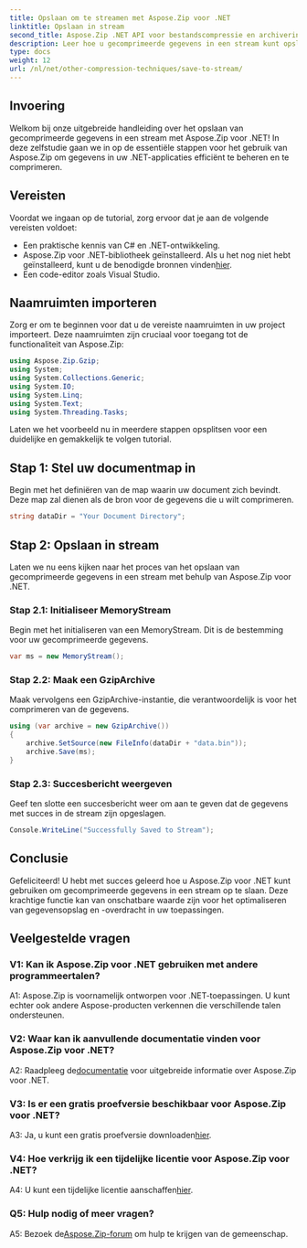 ```yaml
---
title: Opslaan om te streamen met Aspose.Zip voor .NET
linktitle: Opslaan in stream
second_title: Aspose.Zip .NET API voor bestandscompressie en archivering
description: Leer hoe u gecomprimeerde gegevens in een stream kunt opslaan met Aspose.Zip voor .NET. Verbeter uw .NET-ontwikkelvaardigheden met deze stapsgewijze handleiding.
type: docs
weight: 12
url: /nl/net/other-compression-techniques/save-to-stream/
---
```

## Invoering

Welkom bij onze uitgebreide handleiding over het opslaan van gecomprimeerde gegevens in een stream met Aspose.Zip voor .NET! In deze zelfstudie gaan we in op de essentiële stappen voor het gebruik van Aspose.Zip om gegevens in uw .NET-applicaties efficiënt te beheren en te comprimeren.

## Vereisten

Voordat we ingaan op de tutorial, zorg ervoor dat je aan de volgende vereisten voldoet:

- Een praktische kennis van C# en .NET-ontwikkeling.
-  Aspose.Zip voor .NET-bibliotheek geïnstalleerd. Als u het nog niet hebt geïnstalleerd, kunt u de benodigde bronnen vinden[hier](https://releases.aspose.com/zip/net/).
- Een code-editor zoals Visual Studio.

## Naamruimten importeren

Zorg er om te beginnen voor dat u de vereiste naamruimten in uw project importeert. Deze naamruimten zijn cruciaal voor toegang tot de functionaliteit van Aspose.Zip:

```csharp
using Aspose.Zip.Gzip;
using System;
using System.Collections.Generic;
using System.IO;
using System.Linq;
using System.Text;
using System.Threading.Tasks;
```

Laten we het voorbeeld nu in meerdere stappen opsplitsen voor een duidelijke en gemakkelijk te volgen tutorial.

## Stap 1: Stel uw documentmap in

Begin met het definiëren van de map waarin uw document zich bevindt. Deze map zal dienen als de bron voor de gegevens die u wilt comprimeren.

```csharp
string dataDir = "Your Document Directory";
```

## Stap 2: Opslaan in stream

Laten we nu eens kijken naar het proces van het opslaan van gecomprimeerde gegevens in een stream met behulp van Aspose.Zip voor .NET.

### Stap 2.1: Initialiseer MemoryStream

Begin met het initialiseren van een MemoryStream. Dit is de bestemming voor uw gecomprimeerde gegevens.

```csharp
var ms = new MemoryStream();
```

### Stap 2.2: Maak een GzipArchive

Maak vervolgens een GzipArchive-instantie, die verantwoordelijk is voor het comprimeren van de gegevens.

```csharp
using (var archive = new GzipArchive())
{
    archive.SetSource(new FileInfo(dataDir + "data.bin"));
    archive.Save(ms);
}
```

### Stap 2.3: Succesbericht weergeven

Geef ten slotte een succesbericht weer om aan te geven dat de gegevens met succes in de stream zijn opgeslagen.

```csharp
Console.WriteLine("Successfully Saved to Stream");
```

## Conclusie

Gefeliciteerd! U hebt met succes geleerd hoe u Aspose.Zip voor .NET kunt gebruiken om gecomprimeerde gegevens in een stream op te slaan. Deze krachtige functie kan van onschatbare waarde zijn voor het optimaliseren van gegevensopslag en -overdracht in uw toepassingen.

## Veelgestelde vragen

### V1: Kan ik Aspose.Zip voor .NET gebruiken met andere programmeertalen?

A1: Aspose.Zip is voornamelijk ontworpen voor .NET-toepassingen. U kunt echter ook andere Aspose-producten verkennen die verschillende talen ondersteunen.

### V2: Waar kan ik aanvullende documentatie vinden voor Aspose.Zip voor .NET?

 A2: Raadpleeg de[documentatie](https://reference.aspose.com/zip/net/) voor uitgebreide informatie over Aspose.Zip voor .NET.

### V3: Is er een gratis proefversie beschikbaar voor Aspose.Zip voor .NET?

 A3: Ja, u kunt een gratis proefversie downloaden[hier](https://releases.aspose.com/).

### V4: Hoe verkrijg ik een tijdelijke licentie voor Aspose.Zip voor .NET?

 A4: U kunt een tijdelijke licentie aanschaffen[hier](https://purchase.aspose.com/temporary-license/).

### Q5: Hulp nodig of meer vragen?

 A5: Bezoek de[Aspose.Zip-forum](https://forum.aspose.com/c/zip/37) om hulp te krijgen van de gemeenschap.